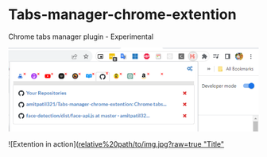 # Tabs-manager-chrome-extention
Chrome tabs manager plugin - Experimental

![Screenshot](https://github.com/amitpatil321/Tabs-manager-chrome-extention/blob/master/image.png?raw=true)

![Extention in action]([relative%20path/to/img.jpg?raw=true "Title"](https://github.com/amitpatil321/Tabs-manager-chrome-extention/blob/master/image.png?raw=true)
